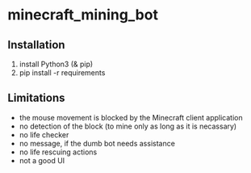 # minecraft_mining_bot
## Installation
1. install Python3 (& pip)
2. pip install -r requirements

## Limitations
- the mouse movement is blocked by the Minecraft client application
- no detection of the block (to mine only as long as it is necassary)
- no life checker
- no message, if the dumb bot needs assistance
- no life rescuing actions
- not a good UI